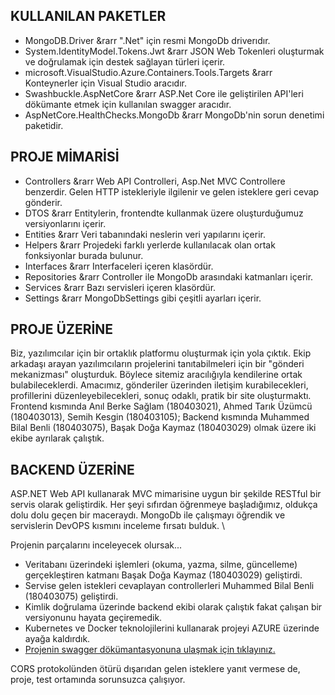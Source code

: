  ## KULLANILAN PAKETLER
- MongoDB.Driver  &rarr  ".Net" için resmi MongoDb driverıdır.
- System.IdentityModel.Tokens.Jwt  &rarr  JSON Web Tokenleri oluşturmak ve doğrulamak için destek sağlayan türleri içerir.
- microsoft.VisualStudio.Azure.Containers.Tools.Targets  &rarr  Konteynerler için Visual Studio aracıdır.
- Swashbuckle.AspNetCore  &rarr  ASP.Net Core ile geliştirilen API'leri dökümante etmek için kullanılan swagger aracıdır.
- AspNetCore.HealthChecks.MongoDb  &rarr  MongoDb'nin sorun denetimi paketidir.

 ## PROJE MİMARİSİ
- Controllers  &rarr  Web API Controlleri, Asp.Net MVC Controllere benzerdir. Gelen HTTP istekleriyle ilgilenir ve gelen isteklere geri cevap gönderir.
- DTOS  &rarr  Entitylerin, frontendte kullanmak üzere oluşturduğumuz versiyonlarını içerir.
- Entities  &rarr Veri tabanındaki neslerin veri yapılarını içerir.
- Helpers  &rarr  Projedeki farklı yerlerde kullanılacak olan ortak fonksiyonlar burada bulunur.
- Interfaces  &rarr  Interfaceleri içeren klasördür.
- Repositories  &rarr  Controller ile MongoDb arasındaki katmanları içerir.
- Services  &rarr  Bazı servisleri içeren klasördür.
- Settings  &rarr  MongoDbSettings gibi çeşitli ayarları içerir.

 ## PROJE ÜZERİNE
 Biz, yazılımcılar için bir ortaklık platformu oluşturmak için yola çıktık. Ekip arkadaşı arayan yazılımcıların projelerini tanıtabilmeleri için bir "gönderi mekanizması" oluşturduk. Böylece sitemiz aracılığıyla kendilerine ortak bulabileceklerdi. Amacımız, gönderiler üzerinden iletişim kurabilecekleri, profillerini düzenleyebilecekleri, sonuç odaklı, pratik bir site oluşturmaktı. \
 Frontend kısmında Anıl Berke Sağlam (180403021), Ahmed Tarık Üzümcü (180403013), Semih Kesgin (180403105); Backend kısmında Muhammed Bilal Benli (180403075), Başak Doğa Kaymaz (180403029) olmak üzere iki ekibe ayrılarak çalıştık.
 
 ## BACKEND ÜZERİNE
 ASP.NET Web API kullanarak MVC mimarisine uygun bir şekilde RESTful bir servis olarak geliştirdik. Her şeyi sıfırdan öğrenmeye başladığımız, oldukça dolu dolu geçen bir maceraydı. MongoDb ile çalışmayı öğrendik ve servislerin DevOPS kısmını inceleme fırsatı bulduk. \
 
   Projenin parçalarını inceleyecek olursak...
 - Veritabanı üzerindeki işlemleri (okuma, yazma, silme, güncelleme) gerçekleştiren katmanı Başak Doğa Kaymaz (180403029) geliştirdi.
 - Servise gelen istekleri cevaplayan controllerleri Muhammed Bilal Benli (180403075) geliştirdi.
 - Kimlik doğrulama üzerinde backend ekibi olarak çalıştık fakat çalışan bir versiyonunu hayata geçiremedik.
 - Kubernetes ve Docker teknolojilerini kullanarak projeyi AZURE üzerinde ayağa kaldırdık.
 - [Projenin swagger dökümantasyonuna ulaşmak için tıklayınız.](http://20.56.251.235/swagger/index.html)
 
 CORS protokolünden ötürü dışarıdan gelen isteklere yanıt vermese de, proje, test ortamında sorunsuzca çalışıyor.
